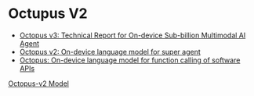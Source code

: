 # Octupus V2

- [Octopus v3: Technical Report for On-device Sub-billion Multimodal AI Agent](https://arxiv.org/abs/2404.11459)
- [Octopus v2: On-device language model for super agent](https://arxiv.org/abs/2404.01744)
- [Octopus: On-device language model for function calling of software APIs](https://arxiv.org/abs/2404.01549)

[Octopus-v2 Model](https://huggingface.co/NexaAIDev/Octopus-v2)
